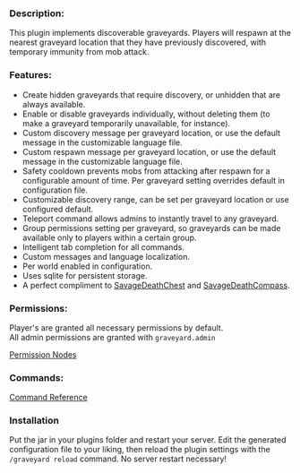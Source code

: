 ### Description:

This plugin implements discoverable graveyards. Players will respawn at the nearest graveyard location that they have previously discovered, with temporary immunity from mob attack.

### Features:

*   Create hidden graveyards that require discovery, or unhidden that are always available.
*   Enable or disable graveyards individually, without deleting them (to make a graveyard temporarily unavailable, for instance).
*   Custom discovery message per graveyard location, or use the default message in the customizable language file.
*   Custom respawn message per graveyard location, or use the default message in the customizable language file.
*   Safety cooldown prevents mobs from attacking after respawn for a configurable amount of time. Per graveyard setting overrides default in configuration file.
*   Customizable discovery range, can be set per graveyard location or use configured default.
*   Teleport command allows admins to instantly travel to any graveyard.
*   Group permissions setting per graveyard, so graveyards can be made available only to players within a certain group.
*   Intelligent tab completion for all commands.
*   Custom messages and language localization.
*   Per world enabled in configuration.
*   Uses sqlite for persistent storage.
*   A perfect compliment to [SavageDeathChest](https://github.com/tim-savage/SavageDeathChest) and [SavageDeathCompass](https://github.com/tim-savage/SavageDeathCompass).

### Permissions:

Player's are granted all necessary permissions by default.  
All admin permissions are granted with `graveyard.admin`  

[Permission Nodes](https://github.com/tim-savage/SavageGraveyards/wiki/Permission-Nodes)

### Commands:

[Command Reference](https://github.com/tim-savage/SavageGraveyards/wiki/Command-Summary)

### Installation

Put the jar in your plugins folder and restart your server. Edit the generated configuration file to your liking, then reload the plugin settings with the `/graveyard reload` command. No server restart necessary!
